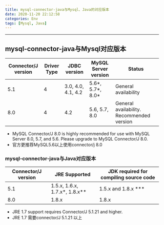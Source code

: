 ```yaml
---
title: mysql-connector-java与Mysql、Java的对应版本
date: 2020-11-20 22:12:58
categories: Env
tags: [Mysql, Java]
---
```


-----

<!--more-->



## mysql-connector-java与Mysql对应版本

| **Connector/J version** | **Driver Type** | **JDBC version**   | **MySQL Server version** | **Status**                                |
| ----------------------- | --------------- | ------------------ | ------------------------ | ----------------------------------------- |
| 5.1                     | 4               | 3.0, 4.0, 4.1, 4.2 | 5.6\*, 5.7\*, 8.0\*      | General availability                      |
| 8.0                     | 4               | 4.2                | 5.6, 5.7, 8.0            | General availability. Recommended version |

* MySQL Connector/J 8.0 is highly recommended for use with MySQL Server 8.0, 5.7, and 5.6. Please upgrade to MySQL Connector/J 8.0.
* 官方更推荐MySQL5.6以上使用connector/j 8.0



### mysql-connector-java与Java对应版本

| **Connector/J version** | **JRE Supported**                | **JDK required for compiling source code** |
| ----------------------- | -------------------------------- | ------------------------------------------ |
| 5.1                     | 1.5.x, 1.6.x, 1.7.x\*, 1.8.x\*\* | 1.5.x and 1.8.x \*\*\*                     |
| 8.0                     | 1.8.x                            | 1.8.x                                      |

* JRE 1.7 support requires Connector/J 5.1.21 and higher.
* JRE 1.7 需要connector/J 5.1.21 以上